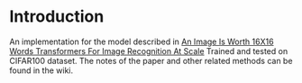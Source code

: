 # Introduction

An implementation for the model described in [An Image Is Worth 16X16 Words Transformers For Image Recognition At Scale](https://arxiv.org/pdf/2010.11929.pdf)
Trained and tested on CIFAR100 dataset. The notes of the paper and other related methods can be found in the wiki.